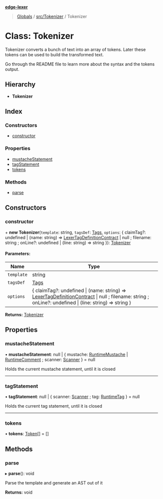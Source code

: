 **[edge-lexer](../README.md)**

> [Globals](../README.md) / [src/Tokenizer](../modules/src_tokenizer.md) / Tokenizer

# Class: Tokenizer

Tokenizer converts a bunch of text into an array of tokens. Later
these tokens can be used to build the transformed text.

Go through the README file to learn more about the syntax and
the tokens output.

## Hierarchy

* **Tokenizer**

## Index

### Constructors

* [constructor](src_tokenizer.tokenizer.md#constructor)

### Properties

* [mustacheStatement](src_tokenizer.tokenizer.md#mustachestatement)
* [tagStatement](src_tokenizer.tokenizer.md#tagstatement)
* [tokens](src_tokenizer.tokenizer.md#tokens)

### Methods

* [parse](src_tokenizer.tokenizer.md#parse)

## Constructors

### constructor

\+ **new Tokenizer**(`template`: string, `tagsDef`: [Tags](../interfaces/src_contracts.tags.md), `options`: { claimTag?: undefined \| (name: string) => [LexerTagDefinitionContract](../interfaces/src_contracts.lexertagdefinitioncontract.md) \| null ; filename: string ; onLine?: undefined \| (line: string) => string  }): [Tokenizer](src_tokenizer.tokenizer.md)

#### Parameters:

Name | Type |
------ | ------ |
`template` | string |
`tagsDef` | [Tags](../interfaces/src_contracts.tags.md) |
`options` | { claimTag?: undefined \| (name: string) => [LexerTagDefinitionContract](../interfaces/src_contracts.lexertagdefinitioncontract.md) \| null ; filename: string ; onLine?: undefined \| (line: string) => string  } |

**Returns:** [Tokenizer](src_tokenizer.tokenizer.md)

## Properties

### mustacheStatement

•  **mustacheStatement**: null \| { mustache: [RuntimeMustache](../modules/src_contracts.md#runtimemustache) \| [RuntimeComment](../modules/src_contracts.md#runtimecomment) ; scanner: [Scanner](src_scanner.scanner.md)  } = null

Holds the current mustache statement, until it is closed

___

### tagStatement

•  **tagStatement**: null \| { scanner: [Scanner](src_scanner.scanner.md) ; tag: [RuntimeTag](../modules/src_contracts.md#runtimetag)  } = null

Holds the current tag statement, until it is closed

___

### tokens

•  **tokens**: [Token](../modules/src_contracts.md#token)[] = []

## Methods

### parse

▸ **parse**(): void

Parse the template and generate an AST out of it

**Returns:** void
